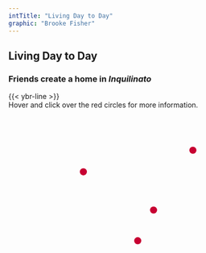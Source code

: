 ```yaml
---
intTitle: "Living Day to Day"
graphic: "Brooke Fisher"
---
```

<section class="interactive">
    <h2 class="interactive__title">
      Living Day to Day
    </h2>
    <h3 class="interactive__subhead">
      Friends create a home in <em>Inquilinato</em>
    </h3>
    {{< ybr-line >}}
    <div class="interactive__instructions">
      Hover and click over the red circles for more information.
    </div>
  <div class="interactive__image interactive__body">
    <svg id="interactive__svg" xmlns="http://www.w3.org/2000/svg" xmlns:xlink="http://www.w3.org/1999/xlink"
      viewBox="0 0 1154 758">
      <defs>
        <style>
          svg#interactive__svg {
            background-image: url("assets/photo-interactive.jpg");
            background-size: 100% 100%;
            background-repeat: no-repeat;
            max-width: 900px;
            width: 90%;
          }
          polygon {
            fill: transparent;
            cursor: pointer;
            transition: fill 0.2s
          }
          g circle {
            cursor: pointer;
          }
          g circle:hover {
            fill: #333;
          }
        </style>
      </defs>
      <g>
        <title>Floor</title>
        <polygon id="floor" class="cls-1"
          points="625 755 695 754 695 744 691 730 692 709 696 699 690 682 690 669 688 663 678 653 671 626 660 620 660 609 661 592 661 583 651 589 643 598 637 605 633 614 623 622 616 625 606 626 595 623 586 614 587 605 598 593 605 584 611 576 618 576 624 568 623 554 630 507 623 496 613 489 607 498 604 504 607 513 607 520 600 522 574 532 560 539 593 653 604 657 619 656 625 672 632 693 638 720 630 729 635 740 625 755" />
      </g>
      <g>
        <title>Wall</title>
        <polygon id="wall" class="cls-1"
          points="156 753 0 758 0 0 1152 0 1154 677 1139 660 1135 642 1130 632 1108 610 1113 586 1113 574 1114 559 1120 546 1127 531 1125 519 1112 510 1100 495 1095 479 1085 464 1063 458 1045 467 1026 484 1014 493 995 500 982 503 975 490 966 473 961 464 950 460 953 442 954 427 963 412 967 401 969 394 960 387 949 384 941 380 929 378 922 375 915 370 929 359 931 352 932 345 934 332 935 307 927 294 900 287 886 289 869 302 858 320 851 332 849 349 843 336 836 324 829 316 822 311 817 292 813 274 803 263 785 265 783 271 771 271 771 261 764 264 759 257 743 255 726 263 705 269 696 272 693 244 689 217 682 204 669 195 660 186 657 175 663 156 653 130 641 121 619 125 609 135 604 149 594 141 584 147 578 163 574 170 557 188 539 209 527 226 536 233 569 228 591 224 597 221 598 240 592 256 596 266 599 279 597 287 581 290 572 301 557 303 538 304 522 299 512 301 500 317 492 329 480 343 467 325 455 310 449 301 441 292 427 298 420 291 411 287 399 287 393 282 380 283 377 271 365 269 358 250 364 235 366 226 357 217 346 210 339 202 332 197 327 193 319 197 311 205 299 184 294 162 292 146 285 137 271 138 258 138 244 140 236 146 226 152 214 159 211 167 217 184 235 250 233 268 239 289 240 295 234 300 239 311 240 320 217 308 190 309 170 316 140 333 132 337 127 330 117 326 99 339 91 352 88 367 97 378 103 381 99 389 93 400 85 405 94 411 101 428 105 443 112 453 114 460 101 469 89 491 79 520 79 533 83 596 102 640 125 668 136 697 148 729 156 753" />
      </g>
      <g>
        <title>Bed</title>
        <polygon id="bed" class="cls-1"
          points="754 755 806 749 822 750 850 749 875 753 923 755 972 751 1011 741 1050 728 1091 718 1112 709 1135 694 1144 681 1138 650 1130 632 1115 616 1092 593 1080 583 981 495 950 460 940 471 920 506 912 535 919 570 924 597 934 640 940 673 931 744 877 741 884 673 881 652 860 629 844 608 832 600 806 605 792 614 771 627 750 639 740 656 735 682 729 714 726 724 679 633 696 586 720 565 737 557 761 542 782 526 793 487 800 449 805 427 807 417 797 422 788 449 781 456 767 461 756 451 749 436 760 439 770 430 783 404 789 388 808 355 817 345 829 346 849 349 828 320 822 311 805 330 787 337 768 342 757 347 748 347 754 364 748 373 739 375 740 386 744 402 741 422 740 450 731 462 717 470 703 480 683 497 670 515 664 540 655 585 678 657 688 663 692 695 690 713 691 730 700 747 702 754 754 755" />
      </g>
      <g>
        <title>Bags</title>
        <polygon id="bags" class="cls-1"
          points="214 159 230 155 241 146 250 143 260 144 275 142 287 144 294 162 293 180 302 197 311 210 323 202 342 212 351 224 360 224 364 235 354 250 365 269 377 271 381 296 385 286 399 287 411 287 420 291 429 313 436 304 432 296 449 301 454 315 475 340 482 347 492 329 500 317 512 305 522 299 533 303 552 307 572 301 551 324 547 342 539 350 541 370 541 404 535 427 512 425 499 423 488 424 481 439 451 450 429 450 416 421 409 402 401 392 389 384 382 379 380 372 372 372 353 367 327 355 304 353 288 356 274 361 267 346 261 337 254 330 245 299 234 259 238 246 230 228 221 192 216 178 211 167 214 159" />
      </g>
      <g id="dot-wall">
        <circle fill="#C70032" cx="933" cy="208" r="18"/>
      </g>
      <g id="dot-bags">
        <circle fill="#C70032" cx="379" cy="317" r="18"/>
      </g>
      <g id="dot-floor">
        <circle fill="#C70032" cx="654" cy="665" r="18"/>
      </g>
      <g id="dot-bed">
        <circle fill="#C70032" cx="734" cy="510" r="18"/>
      </g>
    </svg>
    <div class="hidden flex" id="room__info"></div>
  </div>
</section>

<script>
  var floor = document.getElementById('floor');
  var bed = document.getElementById('bed');
  var wall = document.getElementById('wall');
  var bags = document.getElementById('bags');
  var floorCircle = document.getElementById('dot-floor');
  var bedCircle = document.getElementById('dot-bed');
  var wallCircle = document.getElementById('dot-wall');
  var bagsCircle = document.getElementById('dot-bags');
  var infoBox = document.getElementById('room__info');
  var svg = document.getElementById("interactive__svg");
  var svgPos = svg.getBoundingClientRect();
  var ttHeight = 130;
  var ttWidth = 500;
  var w = window,
    d = document,
    e = d.documentElement,
    g = d.getElementsByTagName('body')[0],
    x = w.innerWidth || e.clientWidth || g.clientWidth,
    y = w.innerHeight|| e.clientHeight|| g.clientHeight;

  window.onload = function () {
    if (x > 1040) {
    /**
       * Puts a red overlay onto parts of the image when hovered
       * @params {object} picSection 
      */
      function hoverRed(picSection) {
        picSection.style.fill = "rgba(199, 0, 50, 0.36)";
      }

      function stopHover(picSection) {
        picSection.style.fill = "rgba(199, 0, 50, 0)";
      }

      floorCircle.onmouseenter = function () { 
        hoverRed(floor);
        var floorCircPos = floorCircle.getBoundingClientRect();
        console.log(floorCircPos);
        console.log("svgPos", svgPos);
        var html = '';
        html += '<p>Many Venezuelans rent out <em>Inquilinato</em>, or daily rooms, to sleep in. Rooms cost an average of $10 USD per day. Even though one room averages just 2 meters by 2 meters (43 square feet), it usually houses multiple families at a time</p>';
        if (infoBox.innerHTML != html) {
          infoBox.innerHTML = html;
        } else {
          infoBox.classList.remove('hidden');
          var x = floorCircPos.x;
          var height = infoBox.getBoundingClientRect().height;
          var svgX = svgPos.x;
          var top = (x - svgX - height) + "px";
          var left = floorCircPos.left - (ttWidth / 2) + "px";
          console.log(top);
          console.log("height:", height);
          infoBox.style.top = top;
          infoBox.style.left = left;
          console.log("infoxBox top:", infoBox.style.top);
          console.log("infoxBox left:", infoBox.style.left);
        }
      };

      floorCircle.onmouseleave = function () { 
        stopHover(floor);
        infoBox.classList.add('hidden'); 
      };

      wallCircle.onmouseenter = function () { 
        hoverRed(wall);
        var wallCircPos = this.getBoundingClientRect();
        var html = '';
        html += '<p>There are no windows in this tiny room, which is part of a hall-style dorm. The only entertainment is a small TV atop a dresser which everyone in the room shares.</p>';
        if (infoBox.innerHTML != html) {
          infoBox.innerHTML = html;
        } else {
          infoBox.classList.toggle('hidden');
          var x = wallCircPos.x;
          console.log("wall x:", x);
          var height = infoBox.getBoundingClientRect().height;
          var svgX = svgPos.x;
          var top = (x - svgPos.height - height) + "px";
          console.log("wall y", wallCircPos.y);
          var left = wallCircPos.left - ttWidth + "px";
          console.log(top);
          console.log("height:", height);
          infoBox.style.top = top;
          infoBox.style.left = left;
          console.log("infoxBox top:", infoBox.style.top);
          console.log("infoxBox left:", infoBox.style.left);
        }
      };

      wallCircle.onmouseleave = function () { 
        stopHover(wall);
        infoBox.classList.add('hidden'); 
      };

      bagsCircle.onmouseenter = function () { 
        hoverRed(bags);
        var bagsCircPos = this.getBoundingClientRect();
        var html = '';
        html += '<p>Venezuelans crossing over the border by foot leave with the clothes on their back and the few items they can stuff into a handful of suitcases, backpacks or duffel bags.</p>';
        if (infoBox.innerHTML != html) {
          infoBox.innerHTML = html;
        } else {
          infoBox.classList.toggle('hidden');
          var x = bagsCircPos.x;
          var height = infoBox.getBoundingClientRect().height;
          var svgX = svgPos.x;
          var top = (x - svgX - (height * 1.5)) + "px";
          var left = bagsCircPos.left - (ttWidth / 2) + "px";
          console.log(top);
          console.log("height:", height);
          infoBox.style.top = top;
          infoBox.style.left = left;
          console.log("infoxBox top:", infoBox.style.top);
          console.log("infoxBox left:", infoBox.style.left);
        }    
      };

      bagsCircle.onmouseleave = function () { 
        stopHover(bags);
        infoBox.classList.add('hidden');  
      };

      bedCircle.onmouseenter = function () { 
        hoverRed(bed);
        var bedCircPos = this.getBoundingClientRect();
        var html = '';
        html += '<p>Each room has one bed, so at night, the friends pull out rollaway beds to sleep on. It is common to develop bed sores and rashes from sleeping in such tight quarters.</p>';
        if (infoBox.innerHTML != html) {
          infoBox.innerHTML = html;
        } else {
          infoBox.classList.toggle('hidden');
          var x = bedCircPos.x;
          var height = infoBox.getBoundingClientRect().height;
          var svgX = svgPos.x;
          var top = (x - svgX - height) + "px";
          var left = bedCircPos.left - (ttWidth / 2) + "px";
          console.log(top);
          console.log("height:", height);
          infoBox.style.top = top;
          infoBox.style.left = left;
          console.log("infoxBox top:", infoBox.style.top);
          console.log("infoxBox left:", infoBox.style.left);
        } 
      };

      bedCircle.onmouseleave = function () { 
        stopHover(bed)
        infoBox.classList.add('hidden');  
      };
    } else {
      // On click, the information appears if mobile
      floorCircle.onclick = function () {
        var floorCircPos = floorCircle.getBoundingClientRect();
        console.log(floorCircPos);
        console.log("svgPos", svgPos);
        var html = '';
        html += '<p>Many Venezuelans rent out <em>Inquilinato</em>, or daily rooms, to sleep in. Rooms cost an average of $10 USD per day. Even though one room averages just 2 meters by 2 meters (43 square feet), it usually houses multiple families at a time</p>';
        if (infoBox.innerHTML != html) {
          infoBox.innerHTML = html;
        } else {
          infoBox.classList.toggle('hidden');
        }
      }

      bedCircle.onclick = function () {
        var bedCircPos = this.getBoundingClientRect();
        var html = '';
        html += '<p>Each room has one bed, so at night, the friends pull out rollaway beds to sleep on. It is common to develop bed sores and rashes from sleeping in such tight quarters.</p>';
        if (infoBox.innerHTML != html) {
          infoBox.innerHTML = html;
        } else {
          infoBox.classList.toggle('hidden');
        }
      }

      bagsCircle.onclick = function () {
        var bagsCircPos = this.getBoundingClientRect();
        var html = '';
        html += '<p>Venezuelans crossing over the border by foot leave with the clothes on their back and the few items they can stuff into a handful of suitcases, backpacks or duffel bags.</p>';
        if (infoBox.innerHTML != html) {
          infoBox.innerHTML = html;
        } else {
          infoBox.classList.toggle('hidden');
        }
      }

      wallCircle.onclick = function () {
        var wallCircPos = this.getBoundingClientRect();
        var html = '';
        html += '<p>There are no windows in this tiny room, which is part of a hall-style dorm. The only entertainment is a small TV atop a dresser which everyone in the room shares.</p>';
        if (infoBox.innerHTML != html) {
          infoBox.innerHTML = html;
        } else {
          infoBox.classList.toggle('hidden');
        }
      }
    }
  };


  // On click, the infomration appears if mobile
  floorCircle.onclick = function () {
    var floorCircPos = floorCircle.getBoundingClientRect();
    console.log(floorCircPos);
    console.log("svgPos", svgPos);
    var html = '';
    html += '<p>Many Venezuelans rent out <em>Inquilinato</em>, or daily rooms, to sleep in. Rooms cost an average of $10 USD per day. Even though one room averages just 2 meters by 2 meters (43 square feet), it usually houses multiple families at a time</p>';
    if (infoBox.innerHTML != html) {
      infoBox.innerHTML = html;
    } else {
      infoBox.classList.toggle('hidden');
      var x = floorCircPos.x;
      var height = infoBox.getBoundingClientRect().height;
      var svgX = svgPos.x;
      var top = (x - svgX - height) + "px";
      var left = floorCircPos.left - (ttWidth / 2) + "px";
      console.log(top);
      console.log("height:", height);
      infoBox.style.top = top;
      infoBox.style.left = left;
      console.log("infoxBox top:", infoBox.style.top);
      console.log("infoxBox left:", infoBox.style.left);
    }
  }

  bedCircle.onclick = function () {
    var bedCircPos = this.getBoundingClientRect();
    var html = '';
    html += '<p>Each room has one bed, so at night, the friends pull out rollaway beds to sleep on. It is common to develop bed sores and rashes from sleeping in such tight quarters.</p>';
    if (infoBox.innerHTML != html) {
      infoBox.innerHTML = html;
    } else {
      infoBox.classList.toggle('hidden');
      var x = bedCircPos.x;
      var height = infoBox.getBoundingClientRect().height;
      var svgX = svgPos.x;
      var top = (x - svgX - height) + "px";
      var left = bedCircPos.left - (ttWidth / 2) + "px";
      console.log(top);
      console.log("height:", height);
      infoBox.style.top = top;
      infoBox.style.left = left;
      console.log("infoxBox top:", infoBox.style.top);
      console.log("infoxBox left:", infoBox.style.left);
    }
  }

  bagsCircle.onclick = function () {
    var bagsCircPos = this.getBoundingClientRect();
    var html = '';
    html += '<p>Venezuelans crossing over the border by foot leave with the clothes on their back and the few items they can stuff into a handful of suitcases, backpacks or duffel bags.</p>';
    if (infoBox.innerHTML != html) {
      infoBox.innerHTML = html;
    } else {
      infoBox.classList.toggle('hidden');
      var x = bagsCircPos.x;
      var height = infoBox.getBoundingClientRect().height;
      var svgX = svgPos.x;
      var top = (x - svgX - (height * 1.5)) + "px";
      var left = bagsCircPos.left - (ttWidth / 2) + "px";
      console.log(top);
      console.log("height:", height);
      infoBox.style.top = top;
      infoBox.style.left = left;
      console.log("infoxBox top:", infoBox.style.top);
      console.log("infoxBox left:", infoBox.style.left);
    }
  }

  wallCircle.onclick = function () {
    var wallCircPos = this.getBoundingClientRect();
    var html = '';
    html += '<p>There are no windows in this tiny room, which is part of a hall-style dorm. The only entertainment is a small TV atop a dresser which everyone in the room shares.</p>';
    if (infoBox.innerHTML != html) {
      infoBox.innerHTML = html;
    } else {
      infoBox.classList.toggle('hidden');
      var x = wallCircPos.x;
      console.log("wall x:", x);
      var height = infoBox.getBoundingClientRect().height;
      var svgX = svgPos.x;
      var top = (x - svgPos.height - height) + "px";
      console.log("wall y", wallCircPos.y);
      var left = wallCircPos.left - ttWidth + "px";
      console.log(top);
      console.log("height:", height);
      infoBox.style.top = top;
      infoBox.style.left = left;
      console.log("infoxBox top:", infoBox.style.top);
      console.log("infoxBox left:", infoBox.style.left);
    }
  }
</script>